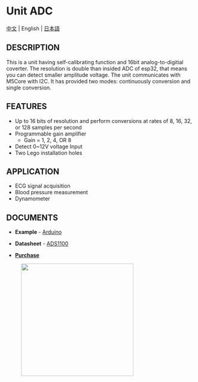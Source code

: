 # Unit ADC

[中文](/zh_CN/product_documents/units/unit_adc) | English | [日本語](ja/product_documents/units/unit_adc)

## DESCRIPTION

This is a unit having self-calibrating function and 16bit analog-to-digitial coverter. The resolution is double than insided ADC of esp32, that means you can detect smaller amplitude voltage. The unit communicates with M5Core with I2C. It has provided two modes: continuously conversion and single conversion.

## FEATURES

-  Up to 16 bits of resolution and perform conversions at rates of 8, 16, 32, or 128 samples per second
-  Programmable gain amplifier
    - Gain = 1, 2, 4, OR 8
-  Detect 0~12V voltage Input
-  Two Lego installation holes

## APPLICATION

-  ECG signal acquisition
-  Blood pressure measurement
-  Dynamometer

## DOCUMENTS

-  **Example** - [Arduino](https://github.com/m5stack/M5Stack/tree/master/examples/Unit/ADC_ADS1100)

-  **Datasheet** - [ADS1100](http://pdf1.alldatasheet.com/datasheet-pdf/view/619024/TI1/ADS1100.html)

-  **[Purchase](https://www.aliexpress.com/store/product/M5Stack-Official-ADC-Unit-16-Bit-I2C-GROVE-ADS1100-Module-0V-to-12V-analog-to-digital/3226069_32946953374.html?spm=a2g1x.12024536.productList_5885013.pic_7)**

<figure>
    <img src="assets/img/product_pics/units/M5GO_Unit_adc.png" height="300" width="300">
</figure>